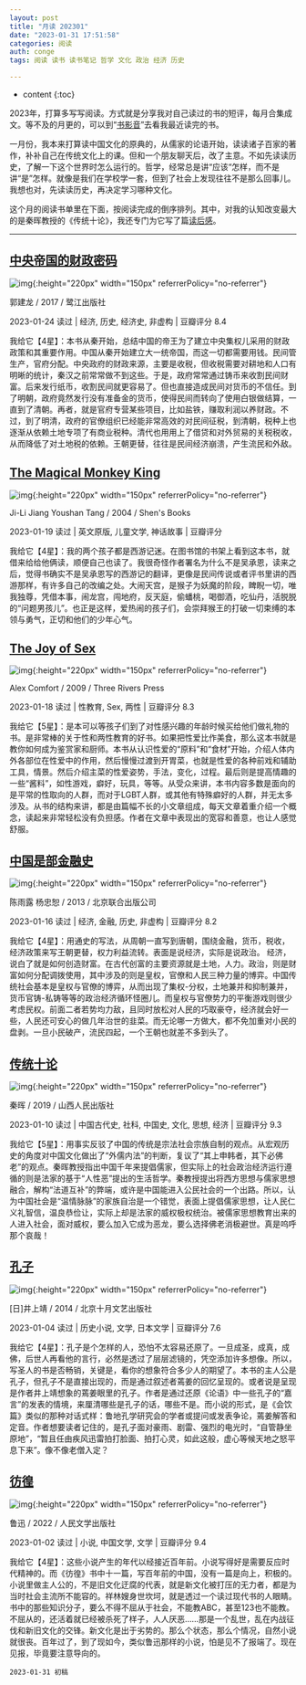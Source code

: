 ```yaml
---
layout: post
title: "月读 202301"
date: "2023-01-31 17:51:58"
categories: 阅读
auth: conge
tags: 阅读 读书 读书笔记 哲学 文化 政治 经济 历史

---
```

* content
{:toc}

2023年，打算多写写阅读。方式就是分享我对自己读过的书的短评，每月合集成文。等不及的月更的，可以到“[书影音](https://conge.livingwithfcs.org/books/)”去看我最近读完的书。

一月份，我本来打算读中国文化的原典的，从儒家的论语开始，读读诸子百家的著作，补补自己在传统文化上的课。但和一个朋友聊天后，改了主意。不如先读读历史，了解一下这个世界时怎么运行的。哲学，经常总是讲“应该“怎样，而不是讲“是”怎样。就像是我们在学校学一套，但到了社会上发现往往不是那么回事儿。我想也对，先读读历史，再决定学习哪种文化。

这个月的阅读书单里在下面，按阅读完成的倒序排列。其中，对我的认知改变最大的是秦晖教授的《传统十论》，我还专门为它写了篇[读后感](https://conge.livingwithfcs.org/2023/01/14/10-comments/)。





-----



## [中央帝国的财政密码](https://book.douban.com/subject/27007549/)

![img](https://img1.doubanio.com/view/subject/l/public/s29486177.jpg){:height="220px" width="150px" referrerPolicy="no-referrer"}

郭建龙 / 2017 / 鹭江出版社

2023-01-24 读过 | 经济, 历史, 经济史, 非虚构 | 豆瓣评分 8.4

我给它【4星】：本书从秦开始，总结中国的帝王为了建立中央集权儿采用的财政政策和其重要作用。中国从秦开始建立大一统帝国，而这一切都需要用钱。民间管生产，官府分配。中央政府的财政来源，主要是收税，但收税需要对耕地和人口有明晰的统计，秦汉之前常常做不到这些。于是，政府常常通过铸币来收割民间财富。后来发行纸币，收割民间就更容易了。但也直接造成民间对货币的不信任。到了明朝，政府竟然发行没有准备金的货币，使得民间而转向了使用白银做结算，一直到了清朝。再者，就是官府专营某些项目，比如盐铁，赚取利润以养财政。不过，到了明清，政府的官僚组织已经能非常高效的对民间征税，到清朝，税种上也逐渐从依赖土地专项了有商业税种。清代也用用上了借贷和对外贸易的关税税收，从而降低了对土地税的依赖。王朝更替，往往是民间经济崩溃，产生流民和外敌。


## [The Magical Monkey King](https://book.douban.com/subject/2669009/)

![img](https://img2.doubanio.com/view/subject/l/public/s4027083.jpg){:height="220px" width="150px" referrerPolicy="no-referrer"}

Ji-Li Jiang Youshan Tang / 2004 / Shen's Books

2023-01-19 读过 | 英文原版, 儿童文学, 神话故事 | 豆瓣评分

我给它【4星】：我的两个孩子都是西游记迷。在图书馆的书架上看到这本书，就借来给给他俩读，顺便自己也读了。我很奇怪作者署名为什么不是吴承恩，读来之后，觉得书确实不是吴承恩写的西游记的翻译，更像是民间传说或者评书里讲的西游那样，有许多自己的改编之处。大闹天宫，是猴子为妖魔的阶段，睥睨一切，唯我独尊，凭借本事，闹龙宫，闯地府，反天庭，偷蟠桃，喝御酒，吃仙丹，活脱脱的“问题男孩儿”。也正是这样，爱热闹的孩子们，会崇拜猴王的打破一切束缚的本领与勇气，正切和他们的少年心气。

## [The Joy of Sex](https://book.douban.com/subject/5459321/)

![img](https://img1.doubanio.com/view/subject/l/public/s6874549.jpg){:height="220px" width="150px" referrerPolicy="no-referrer"}

Alex Comfort / 2009 / Three Rivers Press

2023-01-18 读过 | 性教育, Sex, 两性 | 豆瓣评分 8.3

我给它【5星】：是本可以等孩子们到了对性感兴趣的年龄时候买给他们做礼物的书。是非常棒的关于性和两性教育的好书。如果把性爱比作美食，那么这本书就是教你如何成为鉴赏家和厨师。本书从认识性爱的“原料”和“食材”开始，介绍人体内外各部位在性爱中的作用，然后慢慢过渡到开胃菜，也就是性爱的各种前戏和辅助工具，情景。然后介绍主菜的性爱姿势，手法，变化，过程。最后则是提高情趣的一些“酱料”，如性游戏，癖好，玩具，等等。从受众来讲，本书内容多数是面向的是平常的性取向的人群，而对于LGBT人群，或其他有特殊癖好的人群，并无太多涉及。从书的结构来讲，都是由篇幅不长的小文章组成，每天文章着重介绍一个概念，读起来非常轻松没有负担感。作者在文章中表现出的宽容和善意，也让人感觉舒服。

## [中国是部金融史](https://book.douban.com/subject/21331443/)

![img](https://img2.doubanio.com/view/subject/l/public/s26034002.jpg){:height="220px" width="150px" referrerPolicy="no-referrer"}

陈雨露 杨忠恕 / 2013 / 北京联合出版公司

2023-01-16 读过 | 经济, 金融, 历史, 非虚构 | 豆瓣评分 8.2

我给它【4星】：用通史的写法，从周朝一直写到唐朝，围绕金融，货币，税收，经济政策来写王朝更替，权力利益流转。表面是说经济，实际是说政治。 经济，说白了就是如何创造财富。在古代创富的主要资源就是土地，人力。政治，则是财富如何分配调拨使用，其中涉及的则是皇权，官僚和人民三种力量的博弈。中国传统社会基本是皇权与官僚的博弈，从而出现了集权-分权，土地兼并和抑制兼并，货币官铸-私铸等等的政治经济循环怪圈儿。而皇权与官僚势力的平衡游戏则很少考虑民权。前面二者若势均力敌，且同时放松对人民的巧取豪夺，经济就会好一些，人民还可安心的做几年治世的韭菜。而无论哪一方做大，都不免加重对小民的盘剥。一旦小民破产，流民四起，一个王朝也就差不多到头了。

## [传统十论](https://book.douban.com/subject/34788663/)

![img](https://img9.doubanio.com/view/subject/l/public/s33752255.jpg){:height="220px" width="150px" referrerPolicy="no-referrer"}

秦晖 / 2019 / 山西人民出版社

2023-01-10 读过 | 中国古代史, 社科, 中国史, 文化, 思想, 经济 | 豆瓣评分 9.3

我给它【5星】：用事实反驳了中国的传统是宗法社会宗族自制的观点。从宏观历史的角度对中国文化做出了“外儒内法”的判断，复议了“其上申韩者，其下必佛老”的观点。秦晖教授指出中国千年来提倡儒家，但实际上的社会政治经济运行遵循的则是法家的基于“人性恶”提出的生活哲学。秦教授提出将西方思想与儒家思想融合，解构“法道互补”的弊端，或许是中国能进入公民社会的一个出路。所以，认为中国社会是“温情脉脉”的家族自治是一个错觉，表面上提倡儒家思想，让人民仁义礼智信，温良恭俭让，实际上却是法家的威权极权统治。被儒家思想教育出来的人进入社会，面对威权，要么加入它成为恶龙，要么选择佛老消极避世。真是呜呼那个哀哉！

## [孔子](https://book.douban.com/subject/25740395/)

![img](https://img2.doubanio.com/view/subject/l/public/s27279163.jpg){:height="220px" width="150px" referrerPolicy="no-referrer"}

[日]井上靖 / 2014 / 北京十月文艺出版社

2023-01-04 读过 | 历史小说, 文学, 日本文学 | 豆瓣评分 7.6

我给它【4星】：孔子是个怎样的人，恐怕不太容易还原了。一旦成圣，成真，成佛，后世人再看他的言行，必然是透过了层层滤镜的，凭空添加许多想像。所以，写圣人的书是否畅销，关键是，看你的想象符合多少人的期望了。本书的主人公是孔子，但孔子不是直接出现的，而是通过叙述者蔫姜的回忆呈现的。或者说是呈现是作者井上靖想象的蔫姜眼里的孔子。作者是通过还原《论语》中一些孔子的“嘉言”的发表的情境，来厘清哪些是孔子的话，哪些不是。而小说的形式，是《会饮篇》类似的那种对话式样：鲁地孔学研究会的学者或提问或发表争论，蔫姜解答和定音。作者想要读者记住的，是孔子面对豪雨、剧雷、强烈的电光时，“自管静坐原地”，“暂且任由疾风迅雷拍打脸面、拍打心灵，如此这般，虚心等候天地之怒平息下来”。像不像老僧入定？

## [彷徨](https://book.douban.com/subject/34858982/)

![img](https://img9.doubanio.com/view/subject/l/public/s34393644.jpg){:height="220px" width="150px" referrerPolicy="no-referrer"}

鲁迅 / 2022 / 人民文学出版社

2023-01-02 读过 | 小说, 中国文学, 文学 | 豆瓣评分 9.4

我给它【4星】：这些小说产生的年代以经接近百年前。小说写得好是需要反应时代精神的。而《彷徨》书中十一篇，写百年前的中国，没有一篇是向上，积极的。小说里做主人公的，不是旧文化迂腐的代表，就是新文化被打压的无力者，都是为当时社会主流所不能容的。祥林嫂身世坎坷，就是透过一个读过现代书的人眼睛。书中的那些知识分子，要么不得不屈从于社会，不能教ABC，甚至123也不能教。不屈从的，还活着就已经被杀死了样子，人人厌恶……那是一个乱世，乱在内战征伐和新旧文化的交锋。新文化是出于劣势的。那么个状态，那么个情况，自然小说就很丧。百年过了，到了现如今，类似鲁迅那样的小说，怕是见不了报端了。现在见报，毕竟要注意导向的。

```
2023-01-31 初稿
```